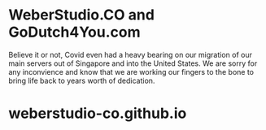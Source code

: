 # WeberStudio.CO and GoDutch4You.com

Believe it or not, Covid even had a heavy bearing on our migration of our main servers 
out of Singapore and into the United States. We are sorry for any inconvience and know 
that we are working our fingers to the bone to bring life back to years worth of dedication.

# weberstudio-co.github.io
